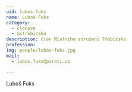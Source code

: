 ```yaml
---
uid: lubos.fuks
name: Luboš Fuks
category:
  - clenove
  - mstrebicsko
description: člen Místního sdružení Třebíčsko
profession: 
img: people/lubos-fuks.jpg
mail:
  - lubos.fuks@pirati.cz
  
---
```


Luboš Fuks
